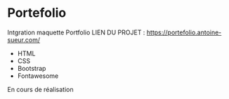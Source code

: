 # Portefolio

Intgration maquette Portfolio
LIEN DU PROJET : https://portefolio.antoine-sueur.com/

- HTML
- CSS
- Bootstrap
- Fontawesome

En cours de réalisation
